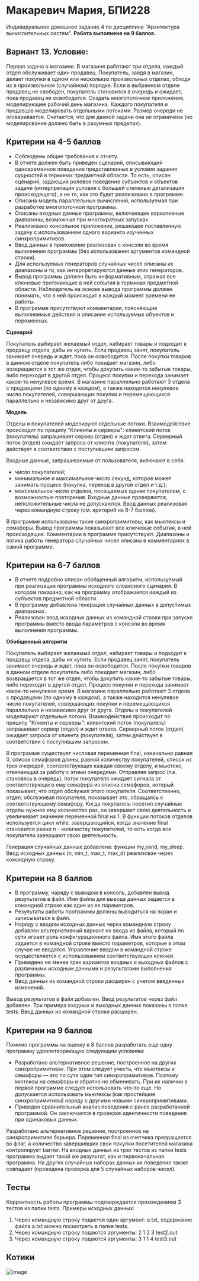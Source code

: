 # Макаревич Мария, БПИ228
Индивидуальное домашнее задание 4 по дисциплине "Архитектура вычислительных систем".
**Работа выполнена на 9 баллов.**
## Вариант 13. Условие:
Первая задача о магазине. В магазине работают три отдела, каждый отдел обслуживает один продавец. Покупатель, зайдя в магазин, делает покупки в одном или нескольких произвольных отделах, обходя их в произвольном (случайном) порядке. Если в выбранном отделе продавец не свободен, покупатель становится в очередь и ожидает, пока продавец не освободится. Создать многопоточное приложение, моделирующее рабочий день магазина. Каждого покупателя и продавцов моделировать отдельными потоками. Размер очереди не оговаривается. Считается, что для данной задачи она не ограничена (но моделирование должно быть в разумных пределах).
## Критерии на 4-5 баллов
- Соблюдены общие требования к отчету.
- В отчете должен быть приведен сценарий, описывающий одновременное поведение представленных в условии задания сущностей в терминах предметной области. То есть, описан сценарий, задающий ролевое поведение субъектов и объектов задачи (интерпретация условия с большей степенью детализации происходящего), а не то, как это будет реализовано в программе.
- Описана модель параллельных вычислений, используемая при разработке многопоточной программы.
- Описаны входные данные программы, включающие вариативные диапазоны, возможные при многократных запусках.
- Реализовано консольное приложение, решающее поставленную задачу с использованием одного варианта изученных синхропримитивов.
- Ввод данных в приложение реализован с консоли во время выполнения программы (без использования аргументов командной строки).
- Для используемых генераторов случайных чисел описаны их диапазоны и то, как интерпретируются данные этих генераторов.
- Вывод программы должен быть информативным, отражая все ключевые протекающие в ней события в терминах предметной области. Наблюдатель на основе вывода программы должен понимать, что в ней происходит в каждый момент времени ее работы.
- В программе присутствуют комментарии, поясняющие выполняемые действия и описание используемых объектов и переменных.

**Сценарий**

Покупатель выбирает желаемый отдел, набирает товары и подходит к продавцу отдела, дабы их купить. Если продавец занят, покупатель занимает очередь и ждет, пока он освободится. После покупки товаров в данном отделе покупатель либо покидает магазин, либо возвращается в тот же отдел, чтобы докупить какие-то забытые товары, либо переходит в другой отдел. Процесс покупки и перехода занимает какое-то ненулевое время. В магазине параллельно работают 3 отдела с продавцами (по одному в каждом), а также находится ненулевое число покупателей, совершающих покупки и перемещающихся параллельно и независимо друг от друга.

**Модель**

Отделы и покупателей моделируют отдельные потоки. Взаимодействие происходит по приципу "Клиенты и серверы": клиентский поток (покупатель) запрашивает сервер (отдел) и ждет ответа. Серверный поток (отдел) ожидает запроса от клиента (покупателя), затем действует в соответствии с поступившим запросом.

Входные данные, запрашиваемые от пользователя, включают в себя:
- число покупателей;
- минимальное и максимальное число секунд, которое может занимать процесс (покупка, переход в другой отдел и т.д.);
- максимальное число отделов, посещаемых одним покупателем, с возможностью повторения.
Входные данные проверяются, неположительные числа не допускаются. Ввод данных реализован через командную строку (см. критерий на 6-7 баллов).

В программе использованы такие синхропримитивы, как мьютексы и семафоры. Вывод программы показывает все ключевые события, в ней происходящие. Комментарии в программе присутствуют. Диапазоны и логика работы генератора случайных чисел описана в комментариях в самой программе.

## Критерии на 6-7 баллов
- В отчете подробно описан обобщенный алгоритм, используемый при реализации программы исходного словесного сценария. В котором показано, как на программу отображается каждый из субъектов предметной области.
- В программу добавлена генерация случайных данных в допустимых диапазонах.
- Реализован ввод исходных данных из командной строки при запуске программы вместо ввода параметров с консоли во время выполнения программы.

**Обобщенный алгоритм**

Покупатель выбирает желаемый отдел, набирает товары и подходит к продавцу отдела, дабы их купить. Если продавец занят, покупатель занимает очередь и ждет, пока он освободится. После покупки товаров в данном отделе покупатель либо покидает магазин, либо возвращается в тот же отдел, чтобы докупить какие-то забытые товары, либо переходит в другой отдел. Процесс покупки и перехода занимает какое-то ненулевое время. В магазине параллельно работают 3 отдела с продавцами (по одному в каждом), а также находится ненулевое число покупателей, совершающих покупки и перемещающихся параллельно и независимо друг от друга. Отделы и покупателей моделируют отдельные потоки. Взаимодействие происходит по приципу "Клиенты и серверы": клиентский поток (покупатель) запрашивает сервер (отдел) и ждет ответа. Серверный поток (отдел) ожидает запроса от клиента (покупателя), затем действует в соответствии с поступившим запросом.

В программе существует числовая переменная final, изначально равная 0, список семафоров длины, равной количеству покупателей, список из трех очередей, соответствующих каждая своему отделу, и мьютекс, отвечающий за работу с этими очередями. Отправляя запрос (т.е. становясь в очередь), поток покупателя ожидает сигнала от соответствующего ему семафора из списка семафоров, который показывает, что отдел обслужил этого покупателя. Соответственно, отдел, обслуживая покупателя, показывает это, обращаясь к соответствующему семафору. Когда покупатель посетил случайные отделы нужное ему количество раз, он завершает свою деятельность и увеличивает значение переменной final на 1. В функции потоков отделов используется цикл while, завершающийся, когда значение final становится равно n - количеству покупателей, то есть когда все покупатели завершают свою деятельность.

Генерация случайных данных добавлена: функции my_rand, my_sleep. Ввод исходных данных (n, min_t, max_t, max_d) реализован через командную строку.

## Критерии на 8 баллов
- В программу, наряду с выводом в консоль, добавлен вывод результатов в файл. Имя файла для вывода данных задается в командной строке как один из ее параметров.
- Результаты работы программы должны выводиться на экран и записываться в файл.
- Наряду с вводом исходных данных через командную строку добавлен альтернативный вариант их ввода из файла, который по сути играет роль конфигурационного файла. Имя этого файла задается в командной строке вместо параметров, которые в этом случае не вводятся. Управление вводом в командной строке осуществляется с использованием соответствующих ключей.
- Приведено не менее трех вариантов входных и выходных файлов с различными исходным данными и результатами выполнения программы.
- Ввод данных из командной строки расширен с учетом введенных изменений.

Вывод результатов в файл добавлен. Ввод результатов через файл добавлен. Три примера входных и выходных данных показаны в папке tests. Ввод данных из командной строки расширен.

## Критерии на 9 баллов
Помимо программы на оценку в 8 баллов разработать еще одну программу удовлетворяющую следующим условиям:
- Разработано альтернативное решение, построенное на других синхропримитивах. При этом следует учесть, что мьютексы и семафоры — это по сути один тип синхропримитивов. Поэтому мютексы на семафоры и обратно не обменивать. При их наличии в первой программе следует использовать что-то еще. Но допускается использовать мьютексы (как простейшие синхропримитивы) наряду с другими новыми синхропримитивами.
- Приведен сравнительный анализ поведения с ранее разработанной программой. Он заключается в проверке идентичности поведения при одинаковых данных.

Разработано альтернативное решение, построенное на синхропримитиве барьера. Переменная final из счетчика превращается во флаг, а количество завершивших свои покупки посетителей магазина контролирует barrier.
На входных данных из трех тестов из папки tests программа выдает такой же результат, как и первоначальная программа. На других случайных наборах данных их поведение также совпадает (проведена проверка для 5 случайных наборов чисел).

## Тесты
Корректность работы программы подтверждается прохождением 3 тестов из папки tests.
Примеры исходных данных:
1. Через командную строку подается один аргумент: a.txt, содержание файла a.txt можно посмотреть в папке tests.
2. Через командную строку подаются аргументы: 2 1 2 3 test2.out
3. Через командную строку подаются аргументы: 3 1 1 4 test3.out

## Котики
![image](https://github.com/makar-with-tea/CSA-IHW4/assets/79705001/23d8717c-9c91-4581-8296-cd73dd57a608)

